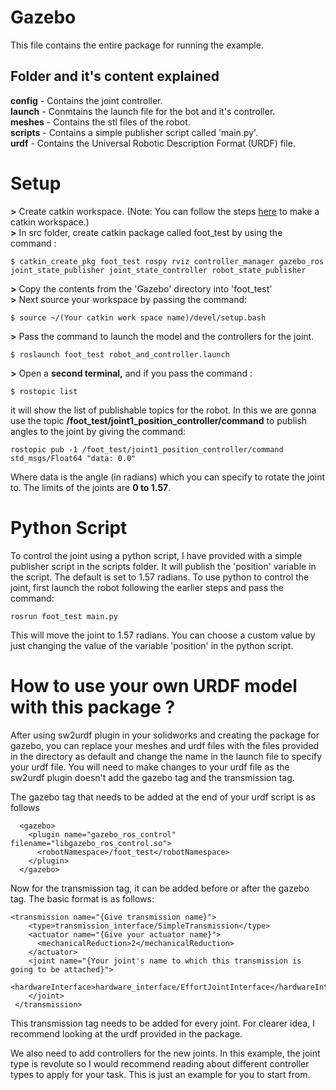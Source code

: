 # Gazebo
This file contains the entire package for running the example. 

## Folder and it's content explained
**config** - Contains the joint controller.\
**launch** - Conmtains the launch file for the bot and it's controller.\
**meshes** - Contains the stl files of the robot.\
**scripts** - Contains a simple publisher script called 'main.py'.\
**urdf** - Contains the Universal Robotic Description Format (URDF) file.

# Setup
**>** Create catkin workspace. (Note: You can follow the steps [here](http://wiki.ros.org/catkin/Tutorials/create_a_workspace) to make a catkin workspace.) \
**>** In src folder, create catkin package called foot_test by using the command :
 ```
$ catkin_create_pkg foot_test rospy rviz controller_manager gazebo_ros joint_state_publisher joint_state_controller robot_state_publisher
 ```
**>** Copy the contents from the 'Gazebo' directory into 'foot_test'\
**>** Next source your workspace by passing the command:
```
$ source ~/(Your catkin work space name)/devel/setup.bash
```
**>** Pass the command to launch the model and the controllers for the joint.
```
$ roslaunch foot_test robot_and_controller.launch
```
**>** Open a **second terminal,** and if you pass the command :
```
$ rostopic list
```
it will show the list of publishable topics for the robot. In this we are gonna use the topic **/foot_test/joint1_position_controller/command** to publish angles to the joint by giving the command:
```
rostopic pub -1 /foot_test/joint1_position_controller/command std_msgs/Float64 "data: 0.0"
```
Where data is the angle (in radians) which you can specify to rotate the joint to. The limits of the joints are **0 to 1.57**.

# Python Script
To control the joint using a python script, I have provided with a simple publisher script in the scripts folder. It will publish the 'position' variable in the script. The default is set to 1.57 radians. To use python to control the joint, first launch the robot following the earlier steps and pass the command:
```
rosrun foot_test main.py
```
This will move the joint to 1.57 radians. You can choose a custom value by just changing the value of the variable 'position' in the python script.



# How to use your own URDF model with this package ?
After using sw2urdf plugin in your solidworks and creating the package for gazebo, you can replace your meshes and urdf files with the files provided in the directory as default and change the name in the launch file to specify your urdf file. You will need to make changes to your urdf file as the sw2urdf plugin doesn't add the gazebo tag and the transmission tag. 

The gazebo tag that needs to be added at the end of your urdf script is as follows
```
  <gazebo>
    <plugin name="gazebo_ros_control" filename="libgazebo_ros_control.so">
      <robotNamespace>/foot_test</robotNamespace>
    </plugin>
  </gazebo>
```
Now for the transmission tag, it can be added before or after the gazebo tag. The basic format is as follows:
```
<transmission name="{Give transmission name}">
    <type>transmission_interface/SimpleTransmission</type>
    <actuator name="{Give your actuator name}">
      <mechanicalReduction>2</mechanicalReduction>
    </actuator>
    <joint name="{Your joint's name to which this transmission is going to be attached}">
      <hardwareInterface>hardware_interface/EffortJointInterface</hardwareInterface>
    </joint>
 </transmission>
```
This transmission tag needs to be added for every joint. For clearer idea, I recommend looking at the urdf provided in the package.

We also need to add controllers for the new joints. In this example, the joint type is revolute so I would recommend reading about different controller types to apply for your task. This is just an example for you to start from.  
